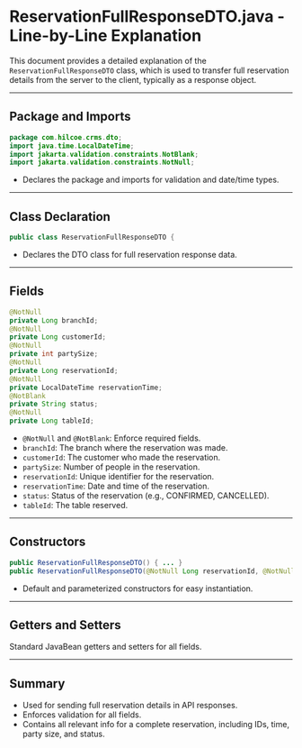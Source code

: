 # ReservationFullResponseDTO.java - Line-by-Line Explanation

This document provides a detailed explanation of the `ReservationFullResponseDTO` class, which is used to transfer full reservation details from the server to the client, typically as a response object.

---

## Package and Imports

```java
package com.hilcoe.crms.dto;
import java.time.LocalDateTime;
import jakarta.validation.constraints.NotBlank;
import jakarta.validation.constraints.NotNull;
```
- Declares the package and imports for validation and date/time types.

---

## Class Declaration

```java
public class ReservationFullResponseDTO {
```
- Declares the DTO class for full reservation response data.

---

## Fields

```java
@NotNull
private Long branchId;
@NotNull
private Long customerId;
@NotNull
private int partySize;
@NotNull
private Long reservationId;
@NotNull
private LocalDateTime reservationTime;
@NotBlank
private String status;
@NotNull
private Long tableId;
```
- `@NotNull` and `@NotBlank`: Enforce required fields.
- `branchId`: The branch where the reservation was made.
- `customerId`: The customer who made the reservation.
- `partySize`: Number of people in the reservation.
- `reservationId`: Unique identifier for the reservation.
- `reservationTime`: Date and time of the reservation.
- `status`: Status of the reservation (e.g., CONFIRMED, CANCELLED).
- `tableId`: The table reserved.

---

## Constructors

```java
public ReservationFullResponseDTO() { ... }
public ReservationFullResponseDTO(@NotNull Long reservationId, @NotNull Long customerId, @NotNull Long tableId, @NotNull Long branchId, @NotNull LocalDateTime reservationTime, @NotNull int partySize, @NotBlank String status) { ... }
```
- Default and parameterized constructors for easy instantiation.

---

## Getters and Setters

Standard JavaBean getters and setters for all fields.

---

## Summary
- Used for sending full reservation details in API responses.
- Enforces validation for all fields.
- Contains all relevant info for a complete reservation, including IDs, time, party size, and status.
